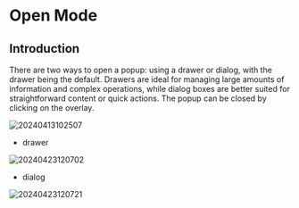 # Open Mode

## Introduction

There are two ways to open a popup: using a drawer or dialog, with the drawer being the default. Drawers are ideal for managing large amounts of information and complex operations, while dialog boxes are better suited for straightforward content or quick actions. The popup can be closed by clicking on the overlay.

![20240413102507](https://static-docs.nocobase.com/20240413102507.png)

- drawer

![20240423120702](https://static-docs.nocobase.com/20240423120702.png)

- dialog

![20240423120721](https://static-docs.nocobase.com/20240423120721.png)
